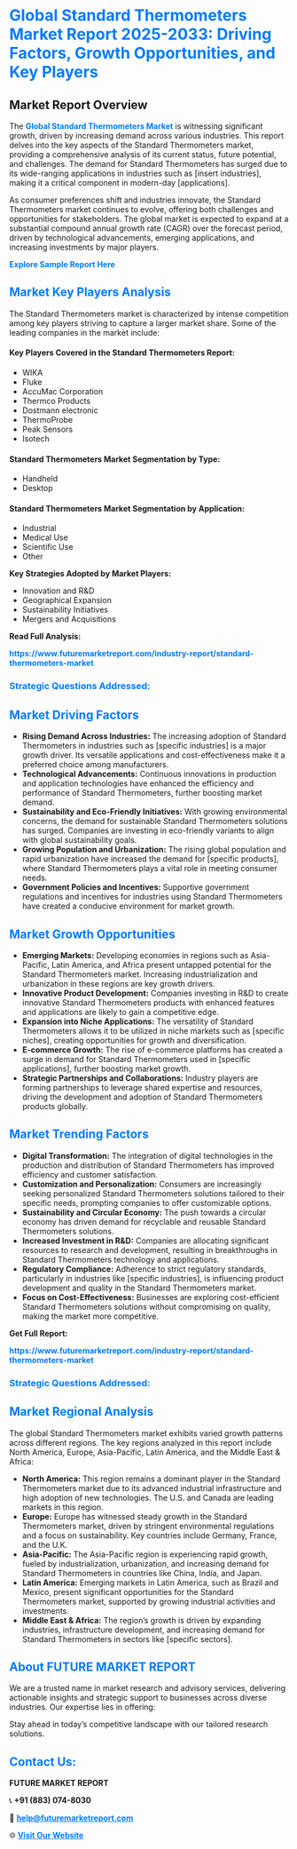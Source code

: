 <h1 style="color: #007BFF;">Global Standard Thermometers Market Report 2025-2033: Driving Factors, Growth Opportunities, and Key Players</h1>

<section id="overview">
<h2>Market Report Overview</h2>
<p>The <a href="https://www.futuremarketreport.com/industry-report/standard-thermometers-market" style="color: #007BFF; text-decoration: none;"><strong>Global Standard Thermometers Market</strong></a> is witnessing significant growth, driven by increasing demand across various industries. This report delves into the key aspects of the Standard Thermometers market, providing a comprehensive analysis of its current status, future potential, and challenges. The demand for Standard Thermometers has surged due to its wide-ranging applications in industries such as [insert industries], making it a critical component in modern-day [applications].</p>
<p>As consumer preferences shift and industries innovate, the Standard Thermometers market continues to evolve, offering both challenges and opportunities for stakeholders. The global market is expected to expand at a substantial compound annual growth rate (CAGR) over the forecast period, driven by technological advancements, emerging applications, and increasing investments by major players.</p>
</section>

<section id="overview">
<p><a href="https://www.futuremarketreport.com/request-sample/reportId=61936" style="color: #007BFF; text-decoration: none;"><strong>Explore Sample Report Here</strong></a></p>
</section>

<section id="key-players">
<h2 style="color: #007BFF;">Market Key Players Analysis</h2>
<p>The Standard Thermometers market is characterized by intense competition among key players striving to capture a larger market share. Some of the leading companies in the market include:</p>
<h4>Key Players Covered in the Standard Thermometers Report:</h4>
<ul><li>WIKA</li><li>Fluke</li><li>AccuMac Corporation</li><li>Thermco Products</li><li>Dostmann electronic</li><li>ThermoProbe</li><li>Peak Sensors</li><li>Isotech</li></ul>
<h4>Standard Thermometers Market Segmentation by Type:</h4>
<ul><li>Handheld</li><li>Desktop</li></ul>

<h4>Standard Thermometers Market Segmentation by Application:</h4>
<ul><li>Industrial</li><li>Medical Use</li><li>Scientific Use</li><li>Other</li></ul>
<p><strong>Key Strategies Adopted by Market Players:</strong></p>
<ul>
<li>Innovation and R&D</li>
<li>Geographical Expansion</li>
<li>Sustainability Initiatives</li>
<li>Mergers and Acquisitions</li>
</ul>
</section>

<section>
<p><strong>Read Full Analysis: </strong></p><a href="https://www.futuremarketreport.com/industry-report/standard-thermometers-market" style="color: #007BFF; text-decoration: none;"><strong>https://www.futuremarketreport.com/industry-report/standard-thermometers-market</strong></a>
<h3 style="color: #007BFF;">Strategic Questions Addressed:</h3>
</section>

<section id="driving-factors">
<h2 style="color: #007BFF;">Market Driving Factors</h2>
<ul>
<li><strong>Rising Demand Across Industries:</strong> The increasing adoption of Standard Thermometers in industries such as [specific industries] is a major growth driver. Its versatile applications and cost-effectiveness make it a preferred choice among manufacturers.</li>
<li><strong>Technological Advancements:</strong> Continuous innovations in production and application technologies have enhanced the efficiency and performance of Standard Thermometers, further boosting market demand.</li>
<li><strong>Sustainability and Eco-Friendly Initiatives:</strong> With growing environmental concerns, the demand for sustainable Standard Thermometers solutions has surged. Companies are investing in eco-friendly variants to align with global sustainability goals.</li>
<li><strong>Growing Population and Urbanization:</strong> The rising global population and rapid urbanization have increased the demand for [specific products], where Standard Thermometers plays a vital role in meeting consumer needs.</li>
<li><strong>Government Policies and Incentives:</strong> Supportive government regulations and incentives for industries using Standard Thermometers have created a conducive environment for market growth.</li>
</ul>
</section>

<section id="growth-opportunities">
<h2 style="color: #007BFF;">Market Growth Opportunities</h2>
<ul>
<li><strong>Emerging Markets:</strong> Developing economies in regions such as Asia-Pacific, Latin America, and Africa present untapped potential for the Standard Thermometers market. Increasing industrialization and urbanization in these regions are key growth drivers.</li>
<li><strong>Innovative Product Development:</strong> Companies investing in R&D to create innovative Standard Thermometers products with enhanced features and applications are likely to gain a competitive edge.</li>
<li><strong>Expansion into Niche Applications:</strong> The versatility of Standard Thermometers allows it to be utilized in niche markets such as [specific niches], creating opportunities for growth and diversification.</li>
<li><strong>E-commerce Growth:</strong> The rise of e-commerce platforms has created a surge in demand for Standard Thermometers used in [specific applications], further boosting market growth.</li>
<li><strong>Strategic Partnerships and Collaborations:</strong> Industry players are forming partnerships to leverage shared expertise and resources, driving the development and adoption of Standard Thermometers products globally.</li>
</ul>
</section>

<section id="trending-factors">
<h2 style="color: #007BFF;">Market Trending Factors</h2>
<ul>
<li><strong>Digital Transformation:</strong> The integration of digital technologies in the production and distribution of Standard Thermometers has improved efficiency and customer satisfaction.</li>
<li><strong>Customization and Personalization:</strong> Consumers are increasingly seeking personalized Standard Thermometers solutions tailored to their specific needs, prompting companies to offer customizable options.</li>
<li><strong>Sustainability and Circular Economy:</strong> The push towards a circular economy has driven demand for recyclable and reusable Standard Thermometers solutions.</li>
<li><strong>Increased Investment in R&D:</strong> Companies are allocating significant resources to research and development, resulting in breakthroughs in Standard Thermometers technology and applications.</li>
<li><strong>Regulatory Compliance:</strong> Adherence to strict regulatory standards, particularly in industries like [specific industries], is influencing product development and quality in the Standard Thermometers market.</li>
<li><strong>Focus on Cost-Effectiveness:</strong> Businesses are exploring cost-efficient Standard Thermometers solutions without compromising on quality, making the market more competitive.</li>
</ul>
</section>

<section>
<p><strong>Get Full Report: </strong></p><a href="https://www.futuremarketreport.com/industry-report/standard-thermometers-market" style="color: #007BFF; text-decoration: none;"><strong>https://www.futuremarketreport.com/industry-report/standard-thermometers-market</strong></a>
<h3 style="color: #007BFF;">Strategic Questions Addressed:</h3>
</section>


<section id="regional-analysis">
<h2 style="color: #007BFF;">Market Regional Analysis</h2>
<p>The global Standard Thermometers market exhibits varied growth patterns across different regions. The key regions analyzed in this report include North America, Europe, Asia-Pacific, Latin America, and the Middle East & Africa:</p>
<ul>
<li><strong>North America:</strong> This region remains a dominant player in the Standard Thermometers market due to its advanced industrial infrastructure and high adoption of new technologies. The U.S. and Canada are leading markets in this region.</li>
<li><strong>Europe:</strong> Europe has witnessed steady growth in the Standard Thermometers market, driven by stringent environmental regulations and a focus on sustainability. Key countries include Germany, France, and the U.K.</li>
<li><strong>Asia-Pacific:</strong> The Asia-Pacific region is experiencing rapid growth, fueled by industrialization, urbanization, and increasing demand for Standard Thermometers in countries like China, India, and Japan.</li>
<li><strong>Latin America:</strong> Emerging markets in Latin America, such as Brazil and Mexico, present significant opportunities for the Standard Thermometers market, supported by growing industrial activities and investments.</li>
<li><strong>Middle East & Africa:</strong> The region’s growth is driven by expanding industries, infrastructure development, and increasing demand for Standard Thermometers in sectors like [specific sectors].</li>
</ul>
</section>

<footer>
<h2 style="color: #007BFF;">About FUTURE MARKET REPORT</h2>
<p>We are a trusted name in market research and advisory services, delivering actionable insights and strategic support to businesses across diverse industries. Our expertise lies in offering:</p>

<p>Stay ahead in today’s competitive landscape with our tailored research solutions.</p>

<h2 style="color: #007BFF;">Contact Us:</h2>
<p><strong>FUTURE MARKET REPORT</strong></p>
<p>📞 <strong>+91 (883) 074-8030</strong></p>
<p>📧 <strong><a href="mailto:help@futuremarketreport.com" style="color: #007BFF;">help@futuremarketreport.com</a></strong></p>
<p>🌐 <strong><a href="https://www.futuremarketreport.com/" style="color: #007BFF;">Visit Our Website</a></strong></p>
</footer>